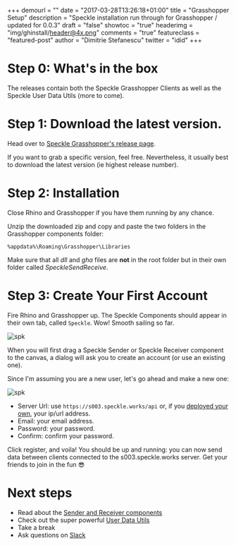 +++
demourl = ""
date = "2017-03-28T13:26:18+01:00"
title = "Grasshopper Setup"
description = "Speckle installation run through for Grasshopper / updated for 0.0.3"
draft = "false"
showtoc = "true"
headerimg = "img/ghinstall/header@4x.png"
comments = "true"
featureclass = "featured-post"
author = "Dimitrie Stefanescu"
twitter = "idid"
+++

# Step 0: What's in the box
The releases contain both the Speckle Grasshopper Clients as well as the Speckle User Data Utils (more to come). 

# Step 1: Download the latest version.
Head over to [Speckle Grasshopper's release page](https://github.com/speckleworks/SpeckleGrasshopper/releases).

If you want to grab a specific version, feel free. Nevertheless, it usually best to download the latest version (ie highest release number). 

# Step 2: Installation
Close Rhino and Grasshopper if you have them running by any chance. 

Unzip the downloaded zip and copy and paste the two folders in the Grasshopper components folder: 
```
%appdata%\Roaming\Grasshopper\Libraries
```

Make sure that all _dll_ and _gha_ files are **not** in the root folder but in their own folder called _SpeckleSendReceive_. 

# Step 3: Create Your First Account
Fire Rhino and Grasshopper up. The Speckle Components should appear in their own tab, called `Speckle`. Wow! Smooth sailing so far.

![spk](/img/ghinstall/gh-new.png)

When you will first drag a Speckle Sender or Speckle Receiver component to the canvas, a dialog will ask you to create an account (or use an existing one).

Since I'm assuming you are a new user, let's go ahead and make a new one: 

![spk](/img/ghinstall/newaccount.png)

- Server Url: use `https://s003.speckle.works/api` or, if you [deployed your own](/doc/deployaserver/), your ip/url address. 
- Email: your email address.
- Password: your password.
- Confirm: confirm your password.

Click register, and voila! You should be up and running: you can now send data between clients connected to the s003.speckle.works server. Get your friends to join in the fun 😎

# Next steps

- Read about the [Sender and Receiver components](/doc/senderreceiver/)
- Check out the super powerful [User Data Utils](/doc/userdatautils/)
- Take a break
- Ask questions on [Slack](https://slacker.speckle.works)




